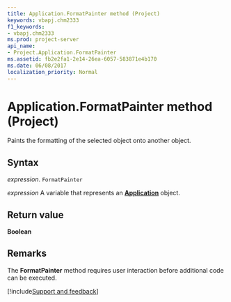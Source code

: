 ```yaml
---
title: Application.FormatPainter method (Project)
keywords: vbapj.chm2333
f1_keywords:
- vbapj.chm2333
ms.prod: project-server
api_name:
- Project.Application.FormatPainter
ms.assetid: fb2e2fa1-2e14-26ea-6057-583871e4b170
ms.date: 06/08/2017
localization_priority: Normal
---
```



# Application.FormatPainter method (Project)

Paints the formatting of the selected object onto another object.


## Syntax

_expression_. `FormatPainter`

_expression_ A variable that represents an **[Application](Project.Application.md)** object.


## Return value

 **Boolean**


## Remarks

The  **FormatPainter** method requires user interaction before additional code can be executed.

[!include[Support and feedback](~/includes/feedback-boilerplate.md)]